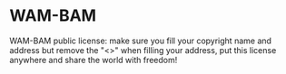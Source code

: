 # WAM-BAM
WAM-BAM public license: make sure you fill your copyright name and address but remove the "&lt;>" when filling your address, put this license anywhere and share the world with freedom!
